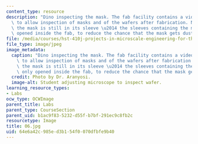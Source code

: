 ```yaml
---
content_type: resource
description: "Dino inspecting the mask. The fab facility contains a video microscope\
  \ to allow inspection of masks and of the wafers after fabrication. Notice that\
  \ the mask is still in its sleeve \u2014 the sleeves containing the masks are only\
  \ opened inside the fab, to reduce the chance that the mask gets dusty."
file: /media/courses/hst-410j-projects-in-microscale-engineering-for-the-life-sciences-spring-2007/64e6a42c985ed3b154f0070dfbfe9b40_06.jpg
file_type: image/jpeg
image_metadata:
  caption: "Dino inspecting the mask. The fab facility contains a video microscope\
    \ to allow inspection of masks and of the wafers after fabrication. Notice that\
    \ the mask is still in its sleeve \u2014 the sleeves containing the masks are\
    \ only opened inside the fab, to reduce the chance that the mask gets dusty."
  credit: Photo by Dr. Aranyosi.
  image-alt: Student adjusting microscope to inspect wafer.
learning_resource_types:
- Labs
ocw_type: OCWImage
parent_title: Labs
parent_type: CourseSection
parent_uid: b1ac9f83-5232-d55f-b7bf-291ec9c8fb2c
resourcetype: Image
title: 06.jpg
uid: 64e6a42c-985e-d3b1-54f0-070dfbfe9b40
---
```

